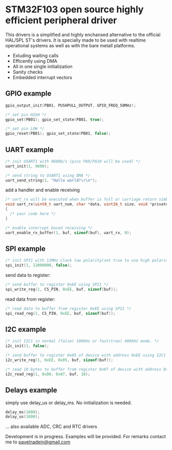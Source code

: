 # STM32F103 open source highly efficient peripheral driver

This drivers is a simplified and highly enchansed alternative to the official HAL/SPL ST's drivers.
It is specially made to be used with realtime operational systems as well as with the bare metall platforms.

* Exluding waiting calls
* Efficently using DMA
* All in one single initialization
* Sanity checks
* Embedded interrupt vectors

## GPIO example
```c
gpio_output_init(PB01, PUSHPULL_OUTPUT, GPIO_FREQ_50MHz);

/* set pin HIGH */
gpio_set(PB01); gpio_set_state(PB01, true);

/* set pin LOW */
gpio_reset(PB01); gpio_set_state(PB01, false);
```

## UART example
```c
/* init USART1 with 9600b/s (pins PA9/PA10 will be used) */
uart_init(1, 9600);

/* send string to USART1 using DMA */
uart_send_string(1, "Hallo world!\r\n");
```

add a handler and enable receiving
```c
/* uart_rx will be executed when buffer is full or carriage return simbol is received  */
void uart_rx(uint8_t uart_num, char *data, uint16_t size, void *private_data)
{
  /* your code here */
}

/* enable interrupt based receiving */
uart_enable_rx_buffer(1, buf, sizeof(buf), uart_rx, 0);
```

## SPI example
```c
/* init SPI1 with 12MHz clock low polarity(set true to use high polarity) */
spi_init(1, 12000000, false);
```

send data to register:

```c
/* send buffer to register 0xEE using SPI1 */
spi_write_reg(1, CS_PIN, 0xEE, buf, sizeof(buf));
```

read data from register:

```c
/* read data to buffer from register 0xEE using SPI1 */
spi_read_reg(1, CS_PIN, 0xEE, buf, sizeof(buf));
```

## I2C example

```c
/* init I2C1 in normal (false) 100kHz or fast(true) 400kHz mode. */
i2c_init(1, false);

/* send buffer to register 0x05 of device with address 0xEE using I2C1 */
i2c_write_reg(1, 0xEE, 0x05, buf, sizeof(buf));

/* read 10 bytes to buffer from register 0x07 of device with address 0xD0 using I2C1 */
i2c_read_reg(1, 0xD0, 0x07, buf, 10);
```

## Delays example
simply use delay_us or delay_ms. No initialization is needed.
```c
delay_ms(1000);
delay_us(1000);
```

... also available ADC, CRC and RTC drivers

Development is in progress. Examples will be provided.
For remarks contact me to pavelnadein@gmail.com
